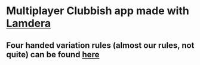 # Multiplayer Clubbish app made with [Lamdera](https://lamdera.com/)

## Four handed variation rules (almost our rules, not quite) can be found [here](https://www.pagat.com/jass/bela.html)